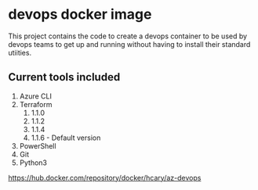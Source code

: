 # devops docker image
This project contains the code to create a devops container to be used by devops teams to get up and running without having to install their standard utiities.

## Current tools included
1. Azure CLI
2. Terraform 
   1. 1.1.0
   2. 1.1.2
   3. 1.1.4
   4. 1.1.6 - Default version
3. PowerShell
4. Git
5. Python3

https://hub.docker.com/repository/docker/hcary/az-devops
